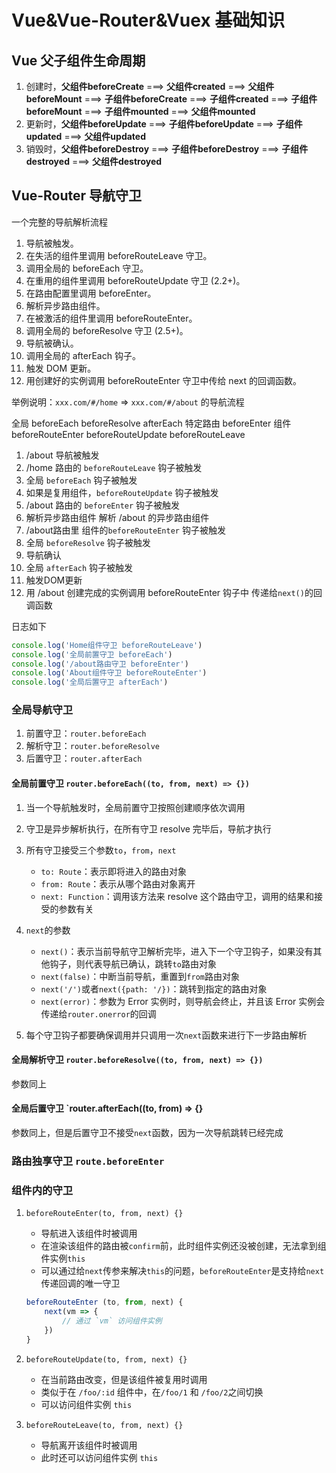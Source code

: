 # Vue&Vue-Router&Vuex 基础知识

## Vue 父子组件生命周期

1. 创建时，**父组件beforeCreate** ===> **父组件created** ===> **父组件beforeMount** ===> **子组件beforeCreate** ===> **子组件created** ===> **子组件beforeMount** ===> **子组件mounted** ===> **父组件mounted**
2. 更新时，**父组件beforeUpdate** ===> **子组件beforeUpdate** ===> **子组件updated** ===> **父组件updated**
3. 销毁时，**父组件beforeDestroy** ===> **子组件beforeDestroy** ===> **子组件destroyed** ===> **父组件destroyed**

## Vue-Router 导航守卫

一个完整的导航解析流程

1. 导航被触发。
2. 在失活的组件里调用 beforeRouteLeave 守卫。
3. 调用全局的 beforeEach 守卫。
4. 在重用的组件里调用 beforeRouteUpdate 守卫 (2.2+)。
5. 在路由配置里调用 beforeEnter。
6. 解析异步路由组件。
7. 在被激活的组件里调用 beforeRouteEnter。
8. 调用全局的 beforeResolve 守卫 (2.5+)。
9. 导航被确认。
10. 调用全局的 afterEach 钩子。
11. 触发 DOM 更新。
12. 用创建好的实例调用 beforeRouteEnter 守卫中传给 next 的回调函数。

举例说明：`xxx.com/#/home` => `xxx.com/#/about` 的导航流程

全局 beforeEach beforeResolve afterEach
特定路由 beforeEnter
组件 beforeRouteEnter beforeRouteUpdate beforeRouteLeave

1. /about 导航被触发
2. /home 路由的 `beforeRouteLeave` 钩子被触发
3. 全局 `beforeEach` 钩子被触发
4. 如果是复用组件，`beforeRouteUpdate` 钩子被触发
5. /about 路由的 `beforeEnter` 钩子被触发
6. 解析异步路由组件 解析 /about 的异步路由组件
7. /about路由里 组件的`beforeRouteEnter` 钩子被触发
8. 全局 `beforeResolve` 钩子被触发
9. 导航确认
10. 全局 `afterEach` 钩子被触发
11. 触发DOM更新
12. 用 /about 创建完成的实例调用 beforeRouteEnter 钩子中 传递给`next()`的回调函数

日志如下
```javascript
console.log('Home组件守卫 beforeRouteLeave')
console.log('全局前置守卫 beforeEach')
console.log('/about路由守卫 beforeEnter')
console.log('About组件守卫 beforeRouteEnter')
console.log('全局后置守卫 afterEach')
```

### 全局导航守卫

1. 前置守卫：`router.beforeEach`
2. 解析守卫：`router.beforeResolve`
3. 后置守卫：`router.afterEach`

#### 全局前置守卫 `router.beforeEach((to, from, next) => {})`

1. 当一个导航触发时，全局前置守卫按照创建顺序依次调用
2. 守卫是异步解析执行，在所有守卫 resolve 完毕后，导航才执行
3. 所有守卫接受三个参数`to`，`from`，`next`

   - `to: Route`：表示即将进入的路由对象
   - `from: Route`：表示从哪个路由对象离开
   - `next: Function`：调用该方法来 resolve 这个路由守卫，调用的结果和接受的参数有关

4. `next`的参数

   - `next()`：表示当前导航守卫解析完毕，进入下一个守卫钩子，如果没有其他钩子，则代表导航已确认，跳转`to`路由对象
   - `next(false)`：中断当前导航，重置到`from`路由对象
   - `next('/')`或者`next({path: '/})`：跳转到指定的路由对象
   - `next(error)`：参数为 Error 实例时，则导航会终止，并且该 Error 实例会传递给`router.onerror`的回调

5. 每个守卫钩子都要确保调用并只调用一次`next`函数来进行下一步路由解析

#### 全局解析守卫 `router.beforeResolve((to, from, next) => {})`

参数同上

#### 全局后置守卫 `router.afterEach((to, from) => {}

参数同上，但是后置守卫不接受`next`函数，因为一次导航跳转已经完成

### 路由独享守卫 `route.beforeEnter`

### 组件内的守卫

1. `beforeRouteEnter(to, from, next) {}`

    - 导航进入该组件时被调用
    - 在渲染该组件的路由被`confirm`前，此时组件实例还没被创建，无法拿到组件实例`this`
    - 可以通过给`next`传参来解决`this`的问题，`beforeRouteEnter`是支持给`next`传递回调的唯一守卫

    ```javascript
    beforeRouteEnter (to, from, next) {
        next(vm => {
            // 通过 `vm` 访问组件实例
        })
    }
    ```

2. `beforeRouteUpdate(to, from, next) {}`

    - 在当前路由改变，但是该组件被复用时调用
    - 类似于在 `/foo/:id` 组件中，在`/foo/1` 和 `/foo/2`之间切换
    - 可以访问组件实例 `this`

3. `beforeRouteLeave(to, from, next) {}`
    - 导航离开该组件时被调用
    - 此时还可以访问组件实例 `this`
